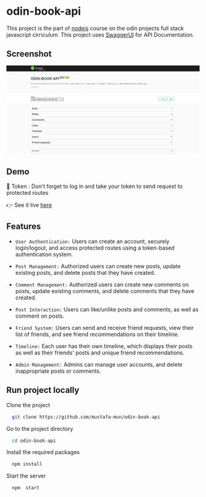 # odin-book-api
This project is the part of [nodejs](https://www.theodinproject.com/lessons/nodejs-blog-api) course on the odin projects full stack javascript cirriculum.
This project uses [SwaggerUI](https://swagger.io/) for API Documentation.

## Screenshot

![](ss.jpg)

  
## Demo

🔑 Token : Don't forget to log in and take your token to send request to protected routes

👉 See it live [here](https://odinbook-l98j.onrender.com)

  
## Features

- `User Authentication:` Users can create an account, securely login/logout, and access protected routes using a token-based authentication system.

- `Post Management:` Authorized users can create new posts, update existing posts, and delete posts that they have created.

- `Comment Management:` Authorized users can create new comments on posts, update existing comments, and delete comments that they have created.

- `Post Interaction:` Users can like/unlike posts and comments, as well as comment on posts.

- `Friend System:` Users can send and receive friend requests, view their list of friends, and see friend recommendations on their timeline.

- `Timeline:` Each user has their own timeline, which displays their posts as well as their friends' posts and unique friend recommendations.

- `Admin Management:` Admins can manage user accounts, and delete inappropriate posts or comments.


  
## Run project locally

Clone the project

```bash
  git clone https://github.com/mustafa-mun/odin-book-api
```

Go to the project directory

```bash
  cd odin-book-api
```

Install the required packages

```bash
  npm install
```

Start the server

```bash
  npm  start
```
